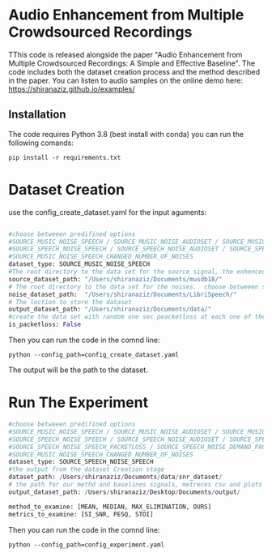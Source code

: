 # Audio Enhancement from Multiple Crowdsourced Recordings
TThis code is released alongside the paper "Audio Enhancement from Multiple Crowdsourced Recordings: A Simple and Effective Baseline".
The code includes both the dataset creation process and the method described in the paper.
You can listen to audio samples on the online demo here: https://shiranaziz.github.io/examples/

## Installation
The code requires Python 3.8 (best install with conda) you can run the following comands:
```shell
pip install -r requirements.txt 
```

# Dataset Creation 
use the config_create_dataset.yaml for the input aguments:
```python

#choose betweeen predifined options 
#SOURCE_MUSIC_NOISE_SPEECH / SOURCE_MUSIC_NOISE_AUDIOSET / SOURCE_MUSIC_NOISE_DEMAND / 
#SOURCE_SPEECH_NOISE_SPEECH / SOURCE_SPEECH_NOISE_AUDIOSET / SOURCE_SPEECH_NOISE_DEMAND / 
#SOURCE_MUSIC_NOISE_SPEECH_CHANGED_NUMBER_OF_NOISES
dataset_type: SOURCE_MUSIC_NOISE_SPEECH
#The root directory to the data set for the source signal, the enhenced signal. choose betweeen music from MUSDB18 or speech from LibriSpeech
source_dataset_path: "/Users/shiranaziz/Documents/musdb18/"
# The root directory to the data set for the noises.  choose betweeen speech from LibriSpeech or noises from audioset or DEMAND
noise_dataset_path:  "/Users/shiranaziz/Documents/LibriSpeech/"
# The loction to store the dataset
output_dataset_path: "/Users/shiranaziz/Documents/data/"
#create the data set with random one sec peacketloss at each one of the noises. boolean argumnt.
is_packetloss: False 
```
Then you can run the code in the comnd line:
```shell
python --config_path=config_create_dataset.yaml
```
 The output will be the path to the dataset. 
 
# Run The Experiment
```python
#choose betweeen predifined options
#SOURCE_MUSIC_NOISE_SPEECH / SOURCE_MUSIC_NOISE_AUDIOSET / SOURCE_MUSIC_NOISE_DEMAND /
#SOURCE_SPEECH_NOISE_SPEECH / SOURCE_SPEECH_NOISE_AUDIOSET / SOURCE_SPEECH_NOISE_DEMAND /
#SOURCE_SPEECH_NOISE_SPEECH_PACKETLOSS / SOURCE_SPEECH_NOISE_DEMAND_PACKETLOSS / SOURCE_MUSIC_NOISE_SPEECH_PACKETLOSS /
#SOURCE_MUSIC_NOISE_SPEECH_CHANGED_NUMBER_OF_NOISES
dataset_type: SOURCE_SPEECH_NOISE_SPEECH
#the output from the dataset Creation stage
dataset_path: /Users/shiranaziz/Documents/data/snr_dataset/
# the path for our methd and baselines signals, metreces csv and plots
output_dataset_path: /Users/shiranaziz/Desktop/Documents/output/

method_to_examine: [MEAN, MEDIAN, MAX_ELIMINATION, OURS]
metrics_to_examine: [SI_SNR, PESQ, STOI]

```


Then you can run the code in the comnd line:
```shell
python --config_path=config_experiment.yaml
```
